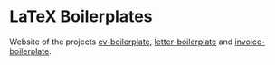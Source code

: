 # LaTeX Boilerplates

Website of the projects [cv-boilerplate](https://github.com/mrzool/cv-boilerplate), [letter-boilerplate](https://github.com/mrzool/letter-boilerplate) and [invoice-boilerplate](https://github.com/mrzool/invoice-boilerplate).
